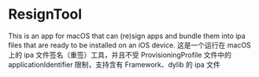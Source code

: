 # ResignTool
This is an app for macOS that can (re)sign apps and bundle them into ipa files that are ready to be installed on an iOS device. 这是一个运行在 macOS 上的 ipa 文件签名（重签）工具，并且不受 ProvisioningProfile 文件中的 applicationIdentifier 限制，支持含有 Framework、dylib 的 ipa 文件
